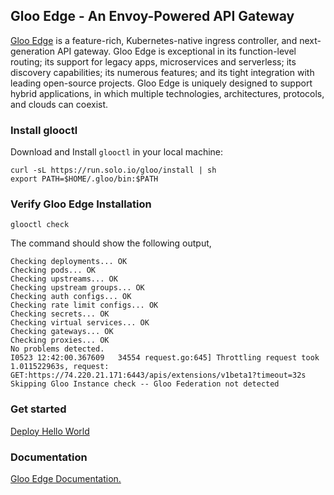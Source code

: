 ## Gloo Edge - An Envoy-Powered API Gateway

[Gloo Edge](https://docs.solo.io/gloo-edge/latest/) is a feature-rich, Kubernetes-native ingress controller, and next-generation API gateway. Gloo Edge is exceptional in its function-level routing; its support for legacy apps, microservices and serverless; its discovery capabilities; its numerous features; and its tight integration with leading open-source projects. Gloo Edge is uniquely designed to support hybrid applications, in which multiple technologies, architectures, protocols, and clouds can coexist.

### Install glooctl

Download and Install `glooctl` in your local machine:

```shell
curl -sL https://run.solo.io/gloo/install | sh
export PATH=$HOME/.gloo/bin:$PATH
```

### Verify Gloo Edge Installation

```shell
glooctl check
```

The command should show the following output,

```text
Checking deployments... OK
Checking pods... OK
Checking upstreams... OK
Checking upstream groups... OK
Checking auth configs... OK
Checking rate limit configs... OK
Checking secrets... OK
Checking virtual services... OK
Checking gateways... OK
Checking proxies... OK
No problems detected.
I0523 12:42:00.367609   34554 request.go:645] Throttling request took 1.011522963s, request: GET:https://74.220.21.171:6443/apis/extensions/v1beta1?timeout=32s
Skipping Gloo Instance check -- Gloo Federation not detected
```

### Get started

[Deploy Hello World](https://docs.solo.io/gloo-edge/latest/guides/traffic_management/hello_world/)

### Documentation

[Gloo Edge Documentation.](https://docs.solo.io/gloo-edge/latest/)
